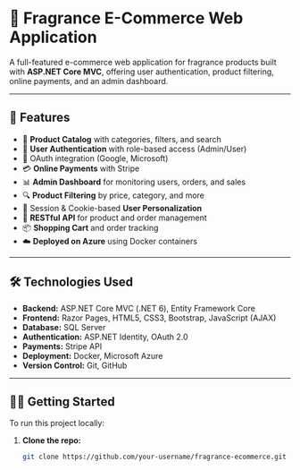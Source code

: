 # 🌸 Fragrance E-Commerce Web Application

A full-featured e-commerce web application for fragrance products built with **ASP.NET Core MVC**, offering user authentication, product filtering, online payments, and an admin dashboard.

---

## 🚀 Features

- 🛒 **Product Catalog** with categories, filters, and search
- 👤 **User Authentication** with role-based access (Admin/User)
- 🔐 OAuth integration (Google, Microsoft)
- 💳 **Online Payments** with Stripe
- 📊 **Admin Dashboard** for monitoring users, orders, and sales
- 🔍 **Product Filtering** by price, category, and more
- 🧠 Session & Cookie-based **User Personalization**
- 🔧 **RESTful API** for product and order management
- 📦 **Shopping Cart** and order tracking
- ☁️ **Deployed on Azure** using Docker containers

---

## 🛠️ Technologies Used

- **Backend:** ASP.NET Core MVC (.NET 6), Entity Framework Core
- **Frontend:** Razor Pages, HTML5, CSS3, Bootstrap, JavaScript (AJAX)
- **Database:** SQL Server
- **Authentication:** ASP.NET Identity, OAuth 2.0
- **Payments:** Stripe API
- **Deployment:** Docker, Microsoft Azure
- **Version Control:** Git, GitHub

---

## 🧑‍💻 Getting Started

To run this project locally:

1. **Clone the repo:**
   ```bash
   git clone https://github.com/your-username/fragrance-ecommerce.git
